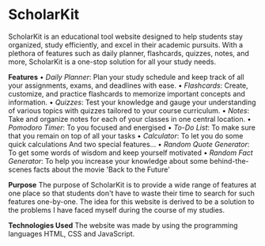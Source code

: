 # ScholarKit

ScholarKit is an educational tool website designed to help students stay organized, study efficiently, and excel in their academic pursuits. With a plethora of features such as daily planner, flashcards, quizzes, notes, and more, ScholarKit is a one-stop solution for all your study needs.

**Features**
• 	*Daily Planner*: Plan your study schedule and keep track of all your assignments, exams, and deadlines with ease.
•	  *Flashcards*: Create, customize, and practice flashcards to memorize important concepts and information.
•	  *Quizzes*: Test your knowledge and gauge your understanding of various topics with quizzes tailored to your course curriculum.
•	  *Notes*: Take and organize notes for each of your classes in one central location.
•	  *Pomodoro Timer*: To you focused and energised
•	  *To-Do List*: To make sure that you remain on top of all your tasks
• 	*Calculator*: To let you do some quick calculations
And two special features...
•	  *Random Quote Generator*: To get some words of wisdom and keep yourself motivated
•	  *Random Fact Generator*: To help you increase your knowledge about some behind-the-scenes facts about the movie 'Back to the Future'

**Purpose**
The purpose of ScholarKit is to provide a wide range of features at one place so that students don't have to waste their time to search for such features one-by-one. The idea for this website is derived to be a solution to the problems I have faced myself during the course of my studies.

**Technologies Used**
The website was made by using the programming languages HTML, CSS and JavaScript.
